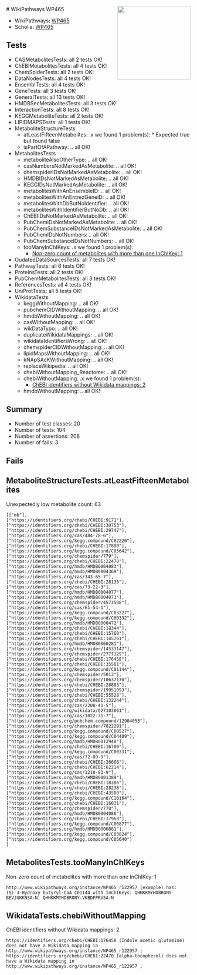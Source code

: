 <img style="float: right; width: 200px" src="https://upload.wikimedia.org/wikipedia/commons/thumb/8/83/Wplogo_with_text_500.png/640px-Wplogo_with_text_500.png" />
# WikiPathways WP465

* WikiPathways: [WP465](https://new.wikipathways.org/pathways/WP465)
* Scholia: [WP465](https://scholia.toolforge.org/wikipathways/WP465)
## Tests
* CASMetabolitesTests: all 2 tests OK!
* ChEBIMetabolitesTests: all 4 tests OK!
* ChemSpiderTests: all 2 tests OK!
* DataNodesTests: all 4 tests OK!
* EnsemblTests: all 4 tests OK!
* GeneTests: all 3 tests OK!
* GeneralTests: all 13 tests OK!
* HMDBSecMetabolitesTests: all 3 tests OK!
* InteractionTests: all 8 tests OK!
* KEGGMetaboliteTests: all 2 tests OK!
* LIPIDMAPSTests: all 1 tests OK!
* MetaboliteStructureTests
    * atLeastFifteenMetabolites: .x we found 1 problem(s):
            * Expected true but found false
    * isPartOfAPathway: .. all OK!
* MetabolitesTests
    * metaboliteAlsoOtherType: .. all OK!
    * casNumbersNotMarkedAsMetabolite: .. all OK!
    * chemspiderIDsNotMarkedAsMetabolite: .. all OK!
    * HMDBIDsNotMarkedAsMetabolite: .. all OK!
    * KEGGIDsNotMarkedAsMetabolite: .. all OK!
    * metabolitesWithAnEnsembleID: .. all OK!
    * metabolitesWithAnEntrezGeneID: .. all OK!
    * metabolitesWithDbButNoIdentifier: .. all OK!
    * metabolitesWithIdentifierButNoDb: .. all OK!
    * ChEBIIDsNotMarkedAsMetabolite: .. all OK!
    * PubChemIDsNotMarkedAsMetabolite: .. all OK!
    * PubChemSubstanceIDsNotMarkedAsMetabolite: .. all OK!
    * PubChemIDsNotNumbers: .. all OK!
    * PubChemSubstanceIDsNotNumbers: .. all OK!
    * tooManyInChIKeys: .x we found 1 problem(s):
        * [Non-zero count of metabolites with more than one InChIKey: 1](#a4e4037e)
* OudatedDataSourcesTests: all 7 tests OK!
* PathwayTests: all 6 tests OK!
* ProteinsTests: all 2 tests OK!
* PubChemMetabolitesTests: all 3 tests OK!
* ReferencesTests: all 4 tests OK!
* UniProtTests: all 5 tests OK!
* WikidataTests
    * keggWithoutMapping: .. all OK!
    * pubchemCIDWithoutMapping: .. all OK!
    * hmdbWithoutMapping: .. all OK!
    * casWithoutMapping: .. all OK!
    * wikDataTypo: .. all OK!
    * duplicateWikidataMappings: .. all OK!
    * wikidataIdentifiersWrong: .. all OK!
    * chemspiderCIDWithoutMapping: .. all OK!
    * lipidMapsWithoutMapping: .. all OK!
    * kNApSAcKWithoutMapping: .. all OK!
    * replaceWikipedia: .. all OK!
    * chebiWithoutMapping_Reactome: .. all OK!
    * chebiWithoutMapping: .x we found 1 problem(s):
        * [ChEBI identifiers without Wikidata mappings: 2](#a8d554ce)
    * hmdbWithoutMapping: .. all OK!


## Summary

* Number of test classes: 20
* Number of tests: 104
* Number of assertions: 208
* Number of fails: 3

## Fails

<a name="3b0fa688" />

## MetaboliteStructureTests.atLeastFifteenMetabolites

Unexpectedly low metabolite count: 63

```
[["mb"],
["https://identifiers.org/chebi/CHEBI:9171"],
["https://identifiers.org/chebi/CHEBI:30753"],
["https://identifiers.org/chebi/CHEBI:29747"],
["https://identifiers.org/cas/484-78-6"],
["https://identifiers.org/kegg.compound/C02220"],
["https://identifiers.org/chebi/CHEBI:17890"],
["https://identifiers.org/kegg.compound/C05642"],
["https://identifiers.org/chemspider/779"],
["https://identifiers.org/chebi/CHEBI:22470"],
["https://identifiers.org/hmdb/HMDB0004083"],
["https://identifiers.org/hmdb/HMDB0004369"],
["https://identifiers.org/cas/343-65-7"],
["https://identifiers.org/chebi/CHEBI:28136"],
["https://identifiers.org/cas/73-22-3"],
["https://identifiers.org/hmdb/HMDB0004077"],
["https://identifiers.org/hmdb/HMDB0004073"],
["https://identifiers.org/chemspider/4573598"],
["https://identifiers.org/cas/61-54-1"],
["https://identifiers.org/kegg.compound/C03227"],
["https://identifiers.org/kegg.compound/C00332"],
["https://identifiers.org/hmdb/HMDB0000472"],
["https://identifiers.org/chebi/CHEBI:18344"],
["https://identifiers.org/chebi/CHEBI:15760"],
["https://identifiers.org/chebi/CHEBI:145761"],
["https://identifiers.org/hmdb/HMDB0060281"],
["https://identifiers.org/chemspider/14533147"],
["https://identifiers.org/chemspider/2777129"],
["https://identifiers.org/chebi/CHEBI:176458"],
["https://identifiers.org/chebi/CHEBI:35581"],
["https://identifiers.org/kegg.compound/C01144"],
["https://identifiers.org/chemspider/5013"],
["https://identifiers.org/chemspider/10637170"],
["https://identifiers.org/chebi/CHEBI:28883"],
["https://identifiers.org/chemspider/19951093"],
["https://identifiers.org/chebi/CHEBI:55528"],
["https://identifiers.org/chebi/CHEBI:132244"],
["https://identifiers.org/cas/2208-41-5"],
["https://identifiers.org/wikidata/Q27103061"],
["https://identifiers.org/cas/1022-31-7"],
["https://identifiers.org/pubchem.compound/12904055"],
["https://identifiers.org/chemspider/7822291"],
["https://identifiers.org/kegg.compound/C00527"],
["https://identifiers.org/kegg.compound/C04409"],
["https://identifiers.org/hmdb/HMDB0012948"],
["https://identifiers.org/chebi/CHEBI:16700"],
["https://identifiers.org/kegg.compound/C00331"],
["https://identifiers.org/cas/72-89-9"],
["https://identifiers.org/chebi/CHEBI:26666"],
["https://identifiers.org/chebi/CHEBI:62214"],
["https://identifiers.org/cas/1210-83-9"],
["https://identifiers.org/hmdb/HMDB0001389"],
["https://identifiers.org/chebi/CHEBI:18386"],
["https://identifiers.org/chebi/CHEBI:28238"],
["https://identifiers.org/chebi/CHEBI:43580"],
["https://identifiers.org/kegg.compound/C10164"],
["https://identifiers.org/chebi/CHEBI:16031"],
["https://identifiers.org/chemspider/778"],
["https://identifiers.org/hmdb/HMDB0004086"],
["https://identifiers.org/chebi/CHEBI:17968"],
["https://identifiers.org/kegg.compound/C00877"],
["https://identifiers.org/hmdb/HMDB0000881"],
["https://identifiers.org/kegg.compound/C03824"],
["https://identifiers.org/kegg.compound/C05640"]
]
```

<a name="a4e4037e" />

## MetabolitesTests.tooManyInChIKeys

Non-zero count of metabolites with more than one InChIKey: 1
```
http://www.wikipathways.org/instance/WP465_r122957 (example) has: (S)-3-Hydroxy butyryl-CoA C01144 with InChIKeys: QHHKKMYHDBRONY-BEVJUKKNSA-N, QHHKKMYHDBRONY-VKBDFPRVSA-N
```

<a name="a8d554ce" />

## WikidataTests.chebiWithoutMapping

ChEBI identifiers without Wikidata mappings: 2
```
https://identifiers.org/chebi/CHEBI:176458 (Indole acetic glutamine) does not have a Wikidata mapping in http://www.wikipathways.org/instance/WP465_r122957 ; 
https://identifiers.org/chebi/CHEBI:22470 (alpha-tocopherol) does not have a Wikidata mapping in http://www.wikipathways.org/instance/WP465_r122957 ; 
```


